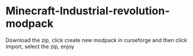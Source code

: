 # Minecraft-Industrial-revolution-modpack
Download the zip, click create new modpack in curseforge and then click import, select the zip, enjoy
